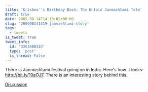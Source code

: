 ```yaml
---
title: 'Krishna''s Birthday Bash: The Untold Janmashtami Tale'
draft: true
date: 2009-08-14T14:19:05+00:00
slug: '200908141419-janmashtami-story'
tags:
  - tweets
is_tweet: true
tweet_info:
  id: '3303688310'
  type: 'post'
  is_thread: False
---
```




There is Janmashtami festival going on in India. Here's how it looks: http://bit.ly/10aOJ7. There is an interesting story behind this.

[Discussion](https://x.com/sytelus/status/3303688310)
